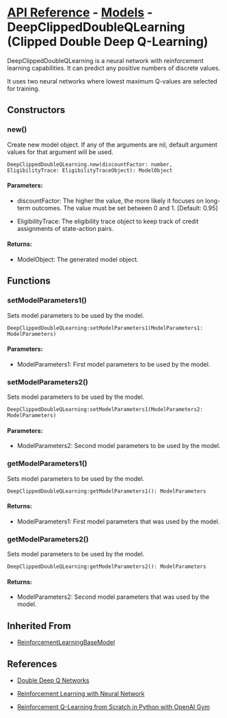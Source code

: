 # [API Reference](../../API.md) - [Models](../Models.md) - DeepClippedDoubleQLearning (Clipped Double Deep Q-Learning)

DeepClippedDoubleQLearning is a neural network with reinforcement learning capabilities. It can predict any positive numbers of discrete values.

It uses two neural networks where lowest maximum Q-values are selected for training.

## Constructors

### new()

Create new model object. If any of the arguments are nil, default argument values for that argument will be used.

```
DeepClippedDoubleQLearning.new(discountFactor: number, EligibilityTrace: EligibilityTraceObject): ModelObject
```

#### Parameters:

* discountFactor: The higher the value, the more likely it focuses on long-term outcomes. The value must be set between 0 and 1. [Default: 0.95]

* EligibilityTrace: The eligibility trace object to keep track of credit assignments of state-action pairs.

#### Returns:

* ModelObject: The generated model object.

## Functions

### setModelParameters1()

Sets model parameters to be used by the model.

```
DeepClippedDoubleQLearning:setModelParameters1(ModelParameters1: ModelParameters)
```

#### Parameters:

* ModelParameters1: First model parameters to be used by the model.

### setModelParameters2()

Sets model parameters to be used by the model.

```
DeepClippedDoubleQLearning:setModelParameters1(ModelParameters2: ModelParameters)
```

#### Parameters:

* ModelParameters2: Second model parameters to be used by the model.

### getModelParameters1()

Sets model parameters to be used by the model.

```
DeepClippedDoubleQLearning:getModelParameters1(): ModelParameters
```

#### Returns:

* ModelParameters1: First model parameters that was used by the model.

### getModelParameters2()

Sets model parameters to be used by the model.

```
DeepClippedDoubleQLearning:getModelParameters2(): ModelParameters
```

#### Returns:

* ModelParameters2: Second model parameters that was used by the model.

## Inherited From

* [ReinforcementLearningBaseModel](ReinforcementLearningBaseModel.md)

## References

* [Double Deep Q Networks](https://towardsdatascience.com/double-deep-q-networks-905dd8325412)

* [Reinforcement Learning with Neural Network](https://www.baeldung.com/cs/reinforcement-learning-neural-network)

* [Reinforcement Q-Learning from Scratch in Python with OpenAI Gym](https://www.learndatasci.com/tutorials/reinforcement-q-learning-scratch-python-openai-gym/)

